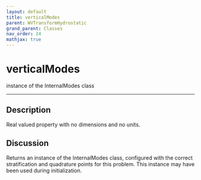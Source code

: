 ```yaml
---
layout: default
title: verticalModes
parent: WVTransformHydrostatic
grand_parent: Classes
nav_order: 24
mathjax: true
---
```


#  verticalModes

instance of the InternalModes class


---

## Description
Real valued property with no dimensions and no units.

## Discussion

Returns an instance of the InternalModes class, configured with the correct stratification and quadrature points for this problem. This instance may have been used during initialization.

